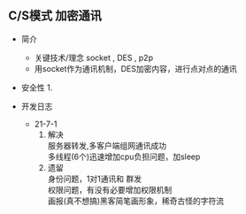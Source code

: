 ## C/S模式 加密通讯
- 简介
   - 关键技术/理念 socket , DES , p2p 
   - 用socket作为通讯机制，DES加密内容，进行点对点的通讯

- 安全性
    1. 
   
   
- 开发日志
    - 21-7-1
        1. 解决<br>
        服务器转发,多客户端组网通讯成功<br>
        多线程(6个)迅速增加cpu负担问题，加sleep<br>
        2. 遗留<br>
        身份问题，1对1通讯和 群发<br>
        权限问题，有没有必要增加权限机制<br>
        画报(真不想搞)黑客简笔画形象，稀奇古怪的字符流<br>
        
      